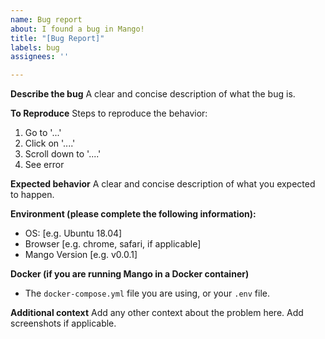 ```yaml
---
name: Bug report
about: I found a bug in Mango!
title: "[Bug Report]"
labels: bug
assignees: ''

---
```


**Describe the bug**
A clear and concise description of what the bug is.

**To Reproduce**
Steps to reproduce the behavior:
1. Go to '...'
2. Click on '....'
3. Scroll down to '....'
4. See error

**Expected behavior**
A clear and concise description of what you expected to happen.

**Environment (please complete the following information):**
 - OS: [e.g. Ubuntu 18.04]
 - Browser [e.g. chrome, safari, if applicable]
 - Mango Version [e.g. v0.0.1]

**Docker (if you are running Mango in a Docker container)**
- The `docker-compose.yml` file you are using, or your `.env` file.

**Additional context**
Add any other context about the problem here. Add screenshots if applicable.
